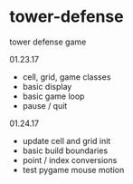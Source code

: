 # tower-defense
tower defense game

01.23.17

- cell, grid, game classes
- basic display
- basic game loop
- pause / quit

01.24.17

- update cell and grid init
- basic build boundaries
- point / index conversions
- test pygame mouse motion